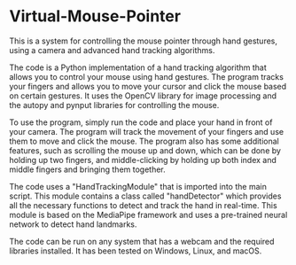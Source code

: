 # Virtual-Mouse-Pointer
This is a system for controlling the mouse pointer through hand gestures, using a camera and advanced hand tracking algorithms.

The code is a Python implementation of a hand tracking algorithm that allows you to control your mouse using hand gestures. The program tracks your fingers and allows you to move your cursor and click the mouse based on certain gestures. It uses the OpenCV library for image processing and the autopy and pynput libraries for controlling the mouse.

To use the program, simply run the code and place your hand in front of your camera. The program will track the movement of your fingers and use them to move and click the mouse. The program also has some additional features, such as scrolling the mouse up and down, which can be done by holding up two fingers, and middle-clicking by holding up both index and middle fingers and bringing them together.

The code uses a "HandTrackingModule" that is imported into the main script. This module contains a class called "handDetector" which provides all the necessary functions to detect and track the hand in real-time. This module is based on the MediaPipe framework and uses a pre-trained neural network to detect hand landmarks.

The code can be run on any system that has a webcam and the required libraries installed. It has been tested on Windows, Linux, and macOS.
